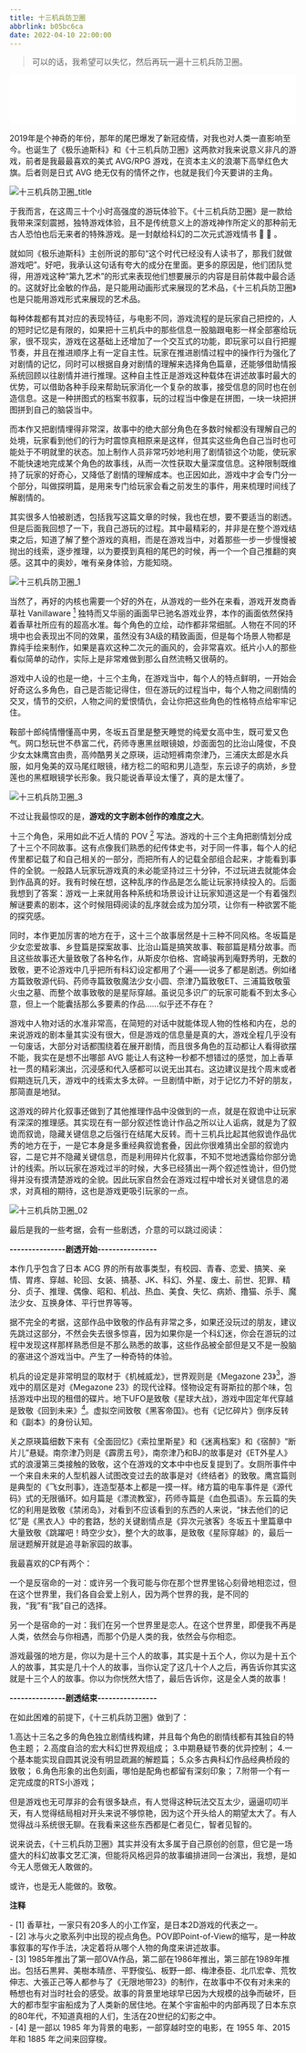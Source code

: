 ```yaml
---
title: 十三机兵防卫圈
abbrlink: b05bc6ca
date: 2022-04-10 22:00:00
---
```


> 可以的话，我希望可以失忆，然后再玩一遍十三机兵防卫圈。

<iframe frameborder="no" border="0" marginwidth="0" marginheight="0" width=100% height=86 src="//music.163.com/outchain/player?type=2&id=1431299562&auto=1&height=66"></iframe>

2019年是个神奇的年份，那年的尾巴爆发了新冠疫情，对我也对人类一直影响至今。也诞生了《极乐迪斯科》和《十三机兵防卫圈》这两款对我来说意义非凡的游戏，前者是我最最喜欢的美式 AVG/RPG 游戏，在资本主义的浪潮下高举红色大旗。后者则是日式 AVG 绝无仅有的情怀之作，也就是我们今天要讲的主角。

![十三机兵防卫圈_title](/article_photo/十三机兵防卫圈_title.jpeg)

于我而言，在这周三十个小时高强度的游玩体验下。《十三机兵防卫圈》是一款给我带来深刻震撼，独特游戏体验，且不是传统意义上的游戏神作所定义的那种前无古人恐怕也后无来者的特殊游戏。是一封献给科幻的二次元式游戏情书 💌  💋 。

就如同《极乐迪斯科》主创所说的那句“这个时代已经没有人读书了，那我们就做游戏吧”。好吧，我承认这句话有夸大的成分在里面。更多的原因是，他们团队觉得，用游戏这种“第九艺术”的形式来表现他们想要展示的内容是目前体裁中最合适的。这就好比金敏的作品，是只能用动画形式来展现的艺术品，《十三机兵防卫圈》也是只能用游戏形式来展现的艺术品。


每种体裁都有其对应的表现特征，与电影不同，游戏流程的是玩家自己把控的，人的短时记忆是有限的，如果把十三机兵中的那些信息一股脑跟电影一样全部塞给玩家，很不现实，游戏在这基础上还增加了一个交互式的功能，即玩家可以自行把握节奏，并且在推进顺序上有一定自主性。玩家在推进剧情过程中的操作行为强化了对剧情的记忆，同时可以根据自身对剧情的理解来选择角色篇章，还能够借助情报系统回顾以往剧情并进行推理。这种自主性正是游戏这种载体在讲述故事时最大的优势，可以借助各种手段来帮助玩家消化一个复杂的故事，接受信息的同时也在创造信息。这是一种拼图式的档案书叙事，玩的过程当中像是在拼图，一块一块把拼图拼到自己的脑袋当中。

而本作又把剧情埋得非常深，故事中的绝大部分角色在多数时候都没有理解自己的处境，玩家看到他们的行为时震惊真相原来是这样，但其实这些角色自己当时也可能处于不明就里的状态。加上制作人员非常巧妙地利用了剧情锁这个功能，使玩家不能快速地完成某个角色的故事线，从而一次性获取大量深度信息。这种限制既维持了玩家的好奇心，又降低了剧情的理解成本。也正因如此，游戏中才会专门分一个部分，叫做探明篇，是用来专门给玩家会看之前发生的事件，用来梳理时间线了解剧情的。

其实很多人怕被剧透，包括我写这篇文章的时候，我也在想，要不要适当的剧透。但是后面我回想了一下，我自己游玩的过程。其中最精彩的，并非是在整个游戏结束之后，知道了解了整个游戏的真相，而是在游戏当中，对着那些一步一步慢慢被抛出的线索，逐步推理，以为要摸到真相的尾巴的时候，再一个一个自己推翻的爽感。这其中的奥妙，唯有亲身体验，方能知晓。

![十三机兵防卫圈_1](/article_photo/十三机兵防卫圈_1.jpeg)

当然了，再好的内核也需要一个好的外在，从游戏的一些外在来看，游戏开发商香草社 Vanillaware [<sup>1</sup>](#refer-anchor-1)  独特而又华丽的画面早已驰名游戏业界，本作的画面依然保持着香草社所应有的超高水准。每个角色的立绘，动作都非常细腻。人物在不同的环境中也会表现出不同的效果，虽然没有3A级的精致画面，但是每个场景人物都是靠纯手绘来制作，如果是喜欢这种二次元的画风的，会非常喜欢。纸片小人的那些看似简单的动作，实际上是非常难做到那么自然流畅又很萌的。

游戏中人设的也是一绝，十三个主角，在游戏当中，每个人的特点鲜明，一开始会好奇这么多角色，自己是否能记得住，但在游玩的过程当中，每个人物之间剧情的交叉，情节的交织，人物之间的爱恨情仇，会让你把这些角色的性格特点给牢牢记住。

鞍部十郎纯情懵懂高中男，冬坂五百里是整天睡觉的纯爱女高中生，既可爱又色气。网口愁玩世不恭富二代，药师寺惠黑丝眼镜娘，炒面面包的比治山隆俊，不良少女太妹鹰宫由贵，高帅酷男关之原瑛，运动短裤南奈津乃，三浦庆太郎是水兵服，如月兔美的双马尾红眼镜，绪方稔二的昭和男儿造型，东云谅子的病娇，乡登莲也的黑框眼镜学长形象。我只能说香草设太懂了，真的是太懂了。

![十三机兵防卫圈_3](/article_photo/十三机兵防卫圈_3.jpg)

不过让我最惊叹的是，**游戏的文字剧本创作的难度之大**。

十三个角色，采用如此不近人情的 POV [<sup>2</sup>](#refer-anchor-2) 写法。游戏的十三个主角把剧情划分成了十三个不同故事。这有点像我们熟悉的纪传体史书，对于同一件事，每个人的纪传里都记载了和自己相关的一部分，而把所有人的记载全部组合起来，才能看到事件的全貌。一般路人玩家玩游戏真的未必能坚持过三十分钟，不过玩进去就能体会到作品真的好。我有时候在想，这种乱序的作品是怎么能让玩家持续投入的。后面我想到了答案：游戏一上来就用各种系统和场景设计让玩家知道这是一个有着强烈解谜要素的剧本，这个时候阻碍阅读的乱序就会成为加分项，让你有一种欲罢不能的探究感。

同时，本作更加厉害的地方在于，这十三个故事居然是十三种不同风格。冬坂篇是少女恋爱故事、乡登篇是探案故事、比治山篇是搞笑故事、鞍部篇是精分故事。而且这些故事还大量致敬了各种名作，从斯皮尔伯格、宫崎骏再到庵野秀明，无数的致敬，更不论游戏中几乎把所有科幻设定都用了个遍——说多了都是剧透。例如绪方篇致敬源代码、药师寺篇致敬魔法少女小圆、奈津乃篇致敬ET、三浦篇致敬萤火虫之墓、而整个故事致敬的是星际穿越。虽说见多识广的玩家可能看不到太多心意，但上一个能囊括那么多要素的作品……似乎还不存在？

游戏中人物对话的水准非常高，在简短的对话中就能体现人物的性格和内在，总的来说游戏的剧本量其实没有很大，但是游戏的信息量是真的大，游戏全程几乎没有一句废话，大部分对话都围绕着在展开剧情，而且很多角色的互动都让人看得欲摆不能，我实在是想不出哪部 AVG 能让人有这种一秒都不想错过的感觉，加上香草社一贯的精彩演出，沉浸感和代入感都可以说无出其右。这边建议是找个周末或者假期连玩几天，游戏中的线索太多太碎。一旦剧情中断，对于记忆力不好的朋友，那简直是地狱。

这游戏的碎片化叙事还做到了其他推理作品中没做到的一点，就是在叙诡中让玩家有深深的推理感。其实现在有一部分叙述性诡计作品之所以让人诟病，就是为了叙诡而叙诡，隐藏关键信息之后强行在结尾大反转。而十三机兵比起其他叙诡作品优秀的地方在于，一是它本身是多重经典叙诡套叠，因此你很难猜出全部的叙诡内容，二是它并不隐藏关键信息，而是利用碎片化叙事，不知不觉地透露给你部分诡计的线索。所以玩家在游戏过半的时候，大多已经猜出一两个叙述性诡计，但仍觉得并没有摸清楚游戏的全貌。因此玩家自然会在游戏过程中增长对关键信息的渴求，对真相的期待，这也是游戏更吸引玩家的一点。

![十三机兵防卫圈_02](/article_photo/十三机兵防卫圈_02.jpg)


最后是我的一些考据，会有一些剧透，介意的可以跳过阅读：

**---------------剧透开始----------------**

本作几乎包含了日本 ACG 界的所有故事类型，有校园、青春、恋爱、搞笑、亲情、胃疼、穿越、轮回、女装、搞基、JK、科幻、外星、废土、前世、犯罪、精分、贞子、推理、偶像、昭和、机战、热血、美食、失忆、病娇、撸猫、杀手、魔法少女、互换身体、平行世界等等。

据不完全的考据，这部作品中致敬的作品有非常之多，如果还没玩过的朋友，建议先跳过这部分，不然会失去很多惊喜，因为如果你是一个科幻迷，你会在游玩的过程中发现这样那样熟悉但是不那么熟悉的故事，这些作品被全部但是又不是一股脑的塞进这个游戏当中。产生了一种奇特的体验。

机兵的设定是非常明显的取材于《机械威龙》，世界观则是《Megazone 23》[<sup>3</sup>](#refer-anchor-3)，游戏中的扇区是对《Megazone 23》的现代诠释。怪物设定有哥斯拉的那个味，包括游戏中出现的租借的碟片。地下UFO是致敬《星球大战》，游戏中固定年代穿越是致敬《回到未来》[<sup>4</sup>](#refer-anchor-4)。虚拟空间致敬《黑客帝国》。也有《记忆碎片》倒序反转和《副本》的身份认知。

关之原瑛篇细数下来有《全面回忆》《索拉里斯星》和《迷离档案》和《宿醉》“断片儿”悬疑。南奈津乃则是《霹雳五号》，南奈津乃和BJ的故事是对《ET外星人》式的浪漫第三类接触的致敬，这个在游戏的文本中中也反复提到了。女厕所事件中一个来自未来的人型机器人试图改变过去的故事是对《终结者》的致敬。鹰宫篇则是典型的《飞女刑事》，连造型基本上都是一摸一样。绪方篇的电车事件是《源代码》式的无限循环。如月篇是《漂流教室》，药师寺篇是《血色孤语》。东云篇的失忆的利用是致敬《禁闭岛》，对看到不应该看到的东西的人来说，“抹去他们的记忆”是《黑衣人》中的套路，愁的关键剧情点是《异次元骇客》冬坂五十里篇章中大量致敬《跳躍吧！時空少女》，整个大的故事，是致敬《星际穿越》的，最后一层谜题解开就是追寻新家园的故事。

我最喜欢的CP有两个：

一个是反宿命的一对：或许另一个我可能与你在那个世界里铭心刻骨地相恋过，但在这个世界里，我们各自会爱上别人，因为两个世界的我，是不同的我，“我”有“我”自己的选择。

另一个是宿命的一对：我们在另一个世界里是恋人。在这个世界里，即便我不再是人类，依然会与你相遇，而那个仍是人类的我，依然会与你相恋。

游戏最强的地方是，你以为是十三个人的故事，其实是十五个人，你以为是十五个人的故事，其实是几十个人的故事，当你认定了这几十个人之后，再告诉你其实这就是十三个人的故事。你以为你恍然大悟了，最后告诉你，这是全人类的故事！

**---------------剧透结束----------------**

在如此困难的前提下，《十三机兵防卫圈》做到了：

1.高达十三名之多的角色独立剧情线构建，并且每个角色的剧情线都有其独自的特色主题；
2.高度自洽的宏大科幻世界观组成；
3.中期悬疑节奏的优异控制；
4.一个基本能实现自圆其说没有明显疏漏的解题篇；
5.众多古典科幻作品经典桥段的致敬；
6.角色形象的出色刻画，哪怕是配角也都留有深刻印象；
7.附带一个有一定完成度的RTS小游戏；

但是游戏也无可厚非的会有很多缺点，有人觉得这种玩法交互太少，逼逼叨叨半天，有人觉得结局相对开头来说不够惊艳，因为这个开头给人的期望太大了。有人觉得战斗系统很无聊。在我看来这些东西都是仁者见仁，智者见智的。

说来说去，《十三机兵防卫圈》其实并没有太多属于自己原创的创意，但它是一场盛大的科幻故事文艺汇演，但能将风格迥异的故事编排进同一台演出，我想，是如今无人愿做无人敢做的。

或许，也是无人能做的。致敬。

**注释**
<div id="refer-anchor-1"></div>
- [1] 香草社，一家只有20多人的小工作室，是日本2D游戏的代表之一。
<div id="refer-anchor-2"></div>
- [2] 冰与火之歌系列中出现的视点角色。POV即Point-of-View的缩写，是一种故事叙事的写作手法，决定着将从哪个人物的角度来讲述故事。
<div id="refer-anchor-3"></div>
- [3] 1985年推出了第一部OVA作品，第二部在1986年推出，第三部在1989年推出。包括石黒昇、美樹本晴彦、平野俊弘、板野一郎、梅津泰臣、北爪宏幸、荒牧伸志、大張正己等人都参与了《无限地带23》的制作，在故事中不仅有对未来的畅想也有对当时社会的感受。故事的背景里地球早已因为大规模的战争而破坏，巨大的都市型宇宙船成为了人类新的居住地。在某个宇宙船中的内部再现了日本东京的80年代，不知道真相的人们，生活在20世纪的幻影之中。
<div id="refer-anchor-4"></div>
- [4] 是一部以 1985 年为背景的电影，一部穿越时空的电影，在 1955 年、2015 年和 1885 年之间来回穿梭。
